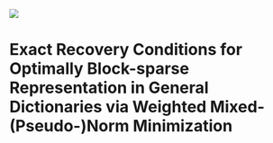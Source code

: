 [![](https://img.shields.io/badge/DOI-10.24433/CO.3625917.v1-blue)](https://doi.org/10.24433/CO.3625917.v1)

# Exact Recovery Conditions for Optimally Block-sparse Representation in General Dictionaries via Weighted Mixed-(Pseudo-)Norm Minimization
